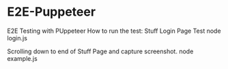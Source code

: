 # E2E-Puppeteer
E2E Testing with PUppeteer
How to run the test: 
Stuff Login Page Test
node login.js

Scrolling down to end of Stuff Page and capture screenshot.
node example.js

